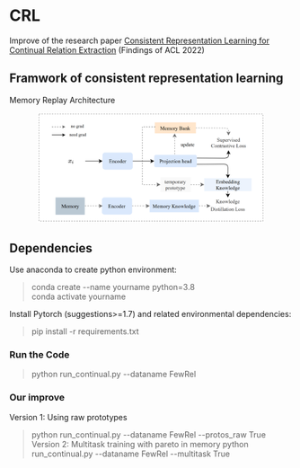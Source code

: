 # CRL
Improve of the research paper [Consistent Representation Learning for Continual Relation Extraction](https://arxiv.org/abs/2203.02721) (Findings of ACL 2022)

## Framwork of consistent representation learning

Memory Replay Architecture

<div align="center">
<img src=figs/crl.png width=80% />
</div>

## Dependencies

Use anaconda to create python environment:

> conda create --name yourname python=3.8 \
> conda activate yourname

Install Pytorch (suggestions>=1.7) and related environmental dependencies:

> pip install -r requirements.txt


### Run the Code

> python run_continual.py --dataname FewRel

### Our improve
Version 1: Using raw prototypes
> python run_continual.py --dataname FewRel --protos_raw True
Version 2: Multitask training with pareto in memory
> python run_continual.py --dataname FewRel --multitask True

